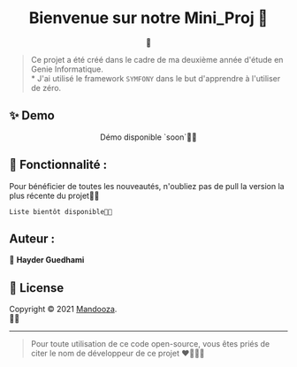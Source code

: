 <h1 align="center">Bienvenue sur notre Mini_Proj 👋</h1>
<p align="center">
  <a href="https://github.com/guedhami"> </a>👋
</p>

> Ce projet a été créé dans le cadre de ma deuxième année d'étude en Genie Informatique.<br />* J'ai utilisé le framework `SYMFONY` dans le but d'apprendre à l'utiliser de zéro.

## ✨ Demo

<p align="center">
 Démo disponible `soon`🚀🚀
</p>


## 🚀 Fonctionnalité :

Pour bénéficier de toutes les nouveautés, n'oubliez pas de pull la version la plus récente du projet🚀🚀
```
Liste bientôt disponible🚀🚀
```


## Auteur :

👤 **Hayder Guedhami** <br>


## 📝 License

Copyright © 2021 [Mandooza](https://github.com/guedhami).<br />🚀🚀

---
> Pour toute utilisation de ce code open-source, vous êtes priés de citer le nom de développeur de ce projet ❤️🚀🚀🚀

